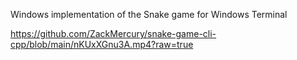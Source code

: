 Windows implementation of the Snake game for Windows Terminal

https://github.com/ZackMercury/snake-game-cli-cpp/blob/main/nKUxXGnu3A.mp4?raw=true
